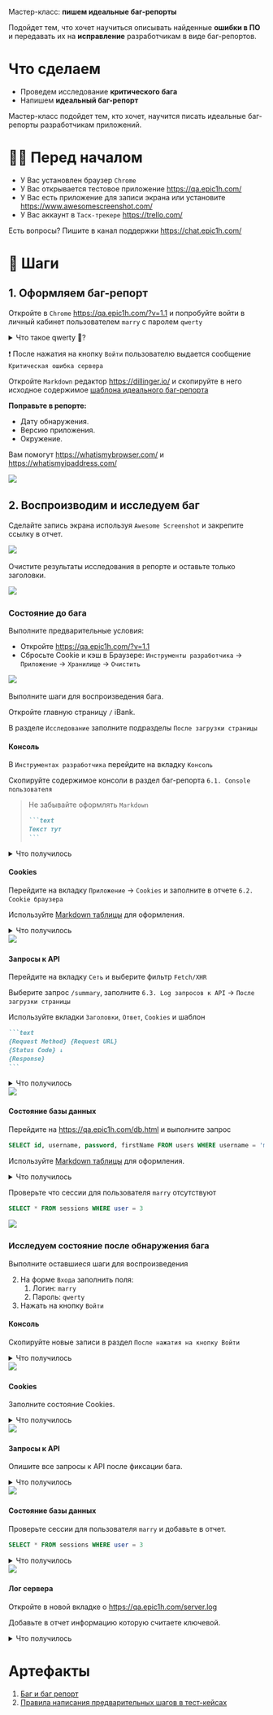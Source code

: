 Мастер-класс: **пишем идеальные баг-репорты**

Подойдет тем, что хочет научиться описывать найденные **ошибки в ПО** и передавать их на **исправление** разработчикам в виде баг-репортов.

# Что сделаем

* Проведем исследование **критического бага**
* Напишем **идеальный баг-репорт**

Мастер-класс подойдет тем, кто хочет, научится писать идеальные баг-репорты разработчикам приложений.

# 🙋‍♂️ Перед началом

* У Вас установлен браузер `Chrome`
* У Вас открывается тестовое приложение https://qa.epic1h.com/
* У Вас есть приложение для записи экрана или установите https://www.awesomescreenshot.com/
* У Вас аккаунт в `Таск-трекере` https://trello.com/

Есть вопросы? Пишите в канал поддержки https://chat.epic1h.com/

# 🔢 Шаги



## 1. Оформляем баг-репорт

Откройте в `Chrome` https://qa.epic1h.com/?v=1.1 и попробуйте войти в личный кабинет пользователем `marry` с паролем `qwerty`

<details>
  <summary>Что такое qwerty 🤢?</summary>
  <p></p>

<img src="../img/qwerty.gif" width="465" height="600">

</details>

❗ После нажатия на кнопку `Войти` пользователю выдается сообщение `Критическая ошибка сервера`

Откройте `Markdown` редактор https://dillinger.io/ и скопируйте в него исходное содержимое [шаблона идеального баг-репорта](../artefacts/perfect_bug_report.md)

**Поправьте в репорте:**
* Дату обнаружения.
* Версию приложения.
* Окружение.

Вам помогут https://whatismybrowser.com/ и https://whatismyipaddress.com/

<timer time="03:00">
    <img src="https://via.placeholder.com/400x50?text=3 min">
</timer>



## 2. Воспроизводим и исследуем баг

Сделайте запись экрана используя `Awesome Screenshot` и закрепите ссылку в отчет.

<timer time="02:00">
    <img src="https://via.placeholder.com/400x50?text=2 min">
</timer>

Очистите результаты исследования в репорте и оставьте только заголовки.

<timer time="01:00">
    <img src="https://via.placeholder.com/400x50?text=1 min">
</timer>

### Состояние до бага

Выполните предварительные условия:
* Откройте https://qa.epic1h.com/?v=1.1
* Сбросьте Cookie и кэш в Браузере: `Инструменты разработчика` &rarr; `Приложение` &rarr; `Хранилище` &rarr; `Очистить`

<timer time="01:00">
    <img src="https://via.placeholder.com/400x50?text=1 min">
</timer>

Выполните шаги для воспроизведения бага.

Откройте главную страницу `/` iBank.

В разделе `Исследование` заполните подразделы `После загрузки страницы`

#### Консоль

В `Инструментах разработчика` перейдите на вкладку `Консоль`

Скопируйте содержимое консоли в раздел баг-репорта `6.1. Console пользователя`

> Не забывайте оформлять `Markdown`
> ~~~Markdown
> ```text
> Текст тут
> ```
> ~~~

<details>
  <summary>Что получилось</summary>
  <p></p>

~~~Markdown
```text
фронтенд загружен
запрос на бекенд GET /api/users/summary
ответ сервера: {count: 3}
Uncaught TypeError: final is not a function at XMLHttpRequest.request.onreadystatechange
```
~~~
</details>

#### Cookies

Перейдите на вкладку `Приложение` &rarr; `Cookies` и заполните в отчете `6.2. Cookie браузера`

Используйте [Markdown таблицы](https://www.tablesgenerator.com/markdown_tables) для оформления.

<details>
  <summary>Что получилось</summary>
  <p></p>

~~~Markdown
```markdown
| **name** | **value**           |
|----------|---------------------|
| rnd      | 0.22187308399860428 |
```
~~~
</details>

<timer time="00:30">
    <img src="https://via.placeholder.com/400x50?text=30 sec">
</timer>

#### Запросы к API

Перейдите на вкладку `Сеть` и выберите фильтр `Fetch/XHR`

Выберите запрос `/summary`, заполните `6.3. Log запросов к API` &rarr; `После загрузки страницы` 

Используйте вкладки `Заголовки`, `Ответ`, `Cookies` и шаблон

~~~Markdown
```text
{Request Method} {Request URL}
{Status Code} ↓ 
{Response}
```
~~~

<details>
  <summary>Что получилось</summary>
  <p></p>

~~~Markdown
```text
GET https://qa.ecpic1h.com/api/users/summary
200 ↓ 
{"count": 5}
```
~~~
</details>

<timer time="01:00">
    <img src="https://via.placeholder.com/400x50?text=1 min">
</timer>

#### Состояние базы данных

Перейдите на https://qa.epic1h.com/db.html и выполните запрос

```sql
SELECT id, username, password, firstName FROM users WHERE username = 'marry'
```

Используйте [Markdown таблицы](https://www.tablesgenerator.com/markdown_tables) для оформления.

<details>
  <summary>Что получилось</summary>
  <p></p>

~~~Markdown
Пользователь с логином `marry` присутствует в базе данных.

```markdown
| **id** | **username** | **password** | **firstName** |
|--------|--------------|--------------|---------------|
| 3      | marry        | qwerty       | NULL          |
```
~~~
</details>

Проверьте что сессии для пользователя `marry` отсутствуют

```sql
SELECT * FROM sessions WHERE user = 3
```

<timer time="01:00">
    <img src="https://via.placeholder.com/400x50?text=1 min">
</timer>

### Исследуем состояние после обнаружения бага

Выполните оставшиеся шаги для воспроизведения

2. На форме `Входа` заполнить поля:
    1. Логин: `marry`
    2. Пароль: `qwerty`
3. Нажать на кнопку `Войти`

#### Консоль

Скопируйте новые записи в раздел `После нажатия на кнопку Войти`

<details>
  <summary>Что получилось</summary>
  <p></p>

~~~Markdown
```text
запрос на бекенд POST /api/login {username: 'marry', password: 'qwerty'}
POST https://qa.epic1h.com/api/login 500 (Internal Server Error)
```
~~~
</details>

<timer time="01:00">
    <img src="https://via.placeholder.com/400x50?text=1 min">
</timer>

#### Cookies

Заполните состояние Cookies.

<details>
  <summary>Что получилось</summary>
  <p></p>

Без изменений.
</details>

<timer time="00:30">
    <img src="https://via.placeholder.com/400x50?text=30 sec">
</timer>

#### Запросы к API

Опишите все запросы к API после фиксации бага.

<details>
  <summary>Что получилось</summary>
  <p></p>

~~~Markdown
### После нажатия на кнопку **Войти**
```
POST /api/login
{"login": "marry", "password": "qwerty"}
500 ↓
Не удалось создать сессию
```
~~~
</details>

<timer time="02:00">
    <img src="https://via.placeholder.com/400x50?text=2 min">
</timer>

#### Состояние базы данных

Проверьте сессии для пользователя `marry` и добавьте в отчет.
```sql
SELECT * FROM sessions WHERE user = 3
```

<details>
  <summary>Что получилось</summary>
  <p></p>

~~~Markdown
Создана сессия для пользователя `marry`

`SELECT * FROM sessions WHERE user = 3`

| **id**    | **user** | **active** |
|-----------|----------|------------|
| eeSJFLKxt | 3        | 1          |
~~~
</details>

<timer time="02:00">
    <img src="https://via.placeholder.com/400x50?text=2 min">
</timer>

#### Лог сервера

Откройте в новой вкладке о https://qa.epic1h.com/server.log

Добавьте в отчет информацию которую считаете ключевой.

<details>
  <summary>Что получилось</summary>
  <p></p>

~~~Markdown
```text
2022-05-01T12:18:46.792Z connected to database
2022-05-01T12:18:46.791Z server has been started
...
2022-05-01T12:18:49.049Z checking password qwerty === qwerty
2022-05-01T12:18:49.049Z finding username marry
2022-05-01T12:18:49.050Z TypeError: Cannot read property 'toUpperCase' of null
```
~~~
</details>

# Артефакты
1. [Баг и баг репорт](https://beqa.pro/blog/баг-и-баг-репорт)
2. [Правила написания предварительных шагов в тест-кейсах](https://habr.com/ru/post/481628/)
